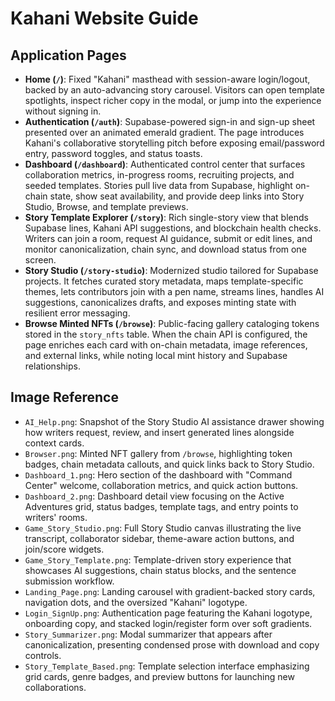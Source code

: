 # Kahani Website Guide

## Application Pages

- **Home (`/`)**: Fixed "Kahani" masthead with session-aware login/logout, backed by an auto-advancing story carousel. Visitors can open template spotlights, inspect richer copy in the modal, or jump into the experience without signing in.
- **Authentication (`/auth`)**: Supabase-powered sign-in and sign-up sheet presented over an animated emerald gradient. The page introduces Kahani's collaborative storytelling pitch before exposing email/password entry, password toggles, and status toasts.
- **Dashboard (`/dashboard`)**: Authenticated control center that surfaces collaboration metrics, in-progress rooms, recruiting projects, and seeded templates. Stories pull live data from Supabase, highlight on-chain state, show seat availability, and provide deep links into Story Studio, Browse, and template previews.
- **Story Template Explorer (`/story`)**: Rich single-story view that blends Supabase lines, Kahani API suggestions, and blockchain health checks. Writers can join a room, request AI guidance, submit or edit lines, and monitor canonicalization, chain sync, and download status from one screen.
- **Story Studio (`/story-studio`)**: Modernized studio tailored for Supabase projects. It fetches curated story metadata, maps template-specific themes, lets contributors join with a pen name, streams lines, handles AI suggestions, canonicalizes drafts, and exposes minting state with resilient error messaging.
- **Browse Minted NFTs (`/browse`)**: Public-facing gallery cataloging tokens stored in the `story_nfts` table. When the chain API is configured, the page enriches each card with on-chain metadata, image references, and external links, while noting local mint history and Supabase relationships.

## Image Reference

- `AI_Help.png`: Snapshot of the Story Studio AI assistance drawer showing how writers request, review, and insert generated lines alongside context cards.
- `Browser.png`: Minted NFT gallery from `/browse`, highlighting token badges, chain metadata callouts, and quick links back to Story Studio.
- `Dashboard_1.png`: Hero section of the dashboard with "Command Center" welcome, collaboration metrics, and quick action buttons.
- `Dashboard_2.png`: Dashboard detail view focusing on the Active Adventures grid, status badges, template tags, and entry points to writers' rooms.
- `Game_Story_Studio.png`: Full Story Studio canvas illustrating the live transcript, collaborator sidebar, theme-aware action buttons, and join/score widgets.
- `Game_Story_Template.png`: Template-driven story experience that showcases AI suggestions, chain status blocks, and the sentence submission workflow.
- `Landing_Page.png`: Landing carousel with gradient-backed story cards, navigation dots, and the oversized "Kahani" logotype.
- `Login_SignUp.png`: Authentication page featuring the Kahani logotype, onboarding copy, and stacked login/register form over soft gradients.
- `Story_Summarizer.png`: Modal summarizer that appears after canonicalization, presenting condensed prose with download and copy controls.
- `Story_Template_Based.png`: Template selection interface emphasizing grid cards, genre badges, and preview buttons for launching new collaborations.
